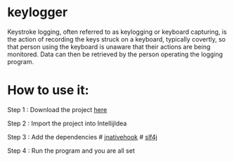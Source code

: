 # keylogger
Keystroke logging, often referred to as keylogging or keyboard capturing, is the action of recording the keys struck on a keyboard, 
typically covertly, so that person using the keyboard is unaware that their actions are being monitored. Data can then be retrieved
by the person operating the logging program.

# How to use it:

Step 1 : Download the project [here](https://github.com/Rishabhpatel803/keylogger.git)

Step 2 : Import the project into IntellijIdea

Step 3 : Add the dependencies # [jnativehook](https://jar-download.com/artifacts/com.1stleg/jnativehook/2.1.0/source-code) # [slf4j](http://www.java2s.com/Code/Jar/s/Downloadslf4japi161jar.htm)

Step 4 : Run the program and you are all set
